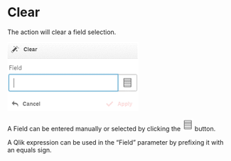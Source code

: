# Clear

The action will clear a field selection.

![](<../.gitbook/assets/image (134).png>)

A Field can be entered manually or selected by clicking the <img src="../.gitbook/assets/image (127).png" alt="" data-size="original"> button.

A Qlik expression can be used in the “Field” parameter by prefixing it with an equals sign.

